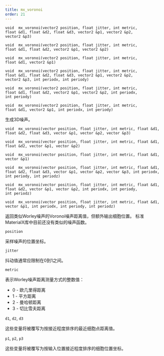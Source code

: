 ```yaml
---
title: mx_voronoi
order: 21
---
```

`void  mx_voronoi(vector2 position, float jitter, int metric, float &d1, float &d2, float &d3, vector2 &p1, vector2 &p2, vector2 &p3)`

`void  mx_voronoi(vector2 position, float jitter, int metric, float &d1, float &d2, vector2 &p1, vector2 &p2)`

`void  mx_voronoi(vector2 position, float jitter, int metric, float &d1, vector2 &p1)`

`void  mx_voronoi(vector2 position, float jitter, int metric, float &d1, float &d2, float &d3, vector2 &p1, vector2 &p2, vector2 &p3, int periodx, int periody)`

`void  mx_voronoi(vector2 position, float jitter, int metric, float &d1, float &d2, vector2 &p1, vector2 &p2, int periodx, int periody)`

`void  mx_voronoi(vector2 position, float jitter, int metric, float &d1, vector2 &p1, int periodx, int periody)`

生成3D噪声。

`void  mx_voronoi(vector position, float jitter, int metric, float &d1, float &d2, float &d3, vector &p1, vector &p2, vector &p3)`

`void  mx_voronoi(vector position, float jitter, int metric, float &d1, float &d2, vector &p1, vector &p2)`

`void  mx_voronoi(vector position, float jitter, int metric, float &d1, vector &p1)`

`void  mx_voronoi(vector position, float jitter, int metric, float &d1, float &d2, float &d3, vector &p1, vector &p2, vector &p3, int periodx, int periody, int periodz)`

`void  mx_voronoi(vector position, float jitter, int metric, float &d1, float &d2, vector &p1, vector &p2, int periodx, int periody, int periodz)`

`void  mx_voronoi(vector position, float jitter, int metric, float &d1, vector &p1, int periodx, int periody, int periodz)`

返回类似Worley噪声的Voronoi噪声距离值，但额外输出细胞位置。
标准MaterialX库中目前还没有类似的噪声函数。

`position`

采样噪声的位置坐标。

`jitter`

抖动值通常应限制在0到1之间。

`metric`

表示Worley噪声距离测量方式的整数值：

- 0 - 欧几里得距离
- 1 - 平方距离
- 2 - 曼哈顿距离
- 3 - 切比雪夫距离

`d1`, `d2`, `d3`

这些变量将被覆写为按接近程度排序的最近细胞点距离值。

`p1`, `p2`, `p3`

这些变量将被覆写为按输入位置接近程度排序的细胞位置坐标。

